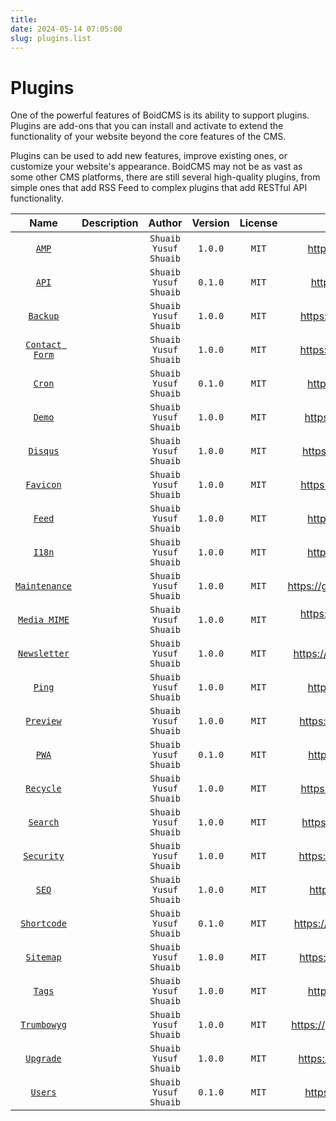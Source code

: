 ```yaml
---
title:
date: 2024-05-14 07:05:00
slug: plugins.list
---
```


# Plugins

One of the powerful features of BoidCMS is its ability to support plugins. Plugins are add-ons that you can install and activate to extend the functionality of your website beyond the core features of the CMS.

Plugins can be used to add new features, improve existing ones, or customize your website's appearance. BoidCMS may not be as vast as some other CMS platforms, there are still several high-quality plugins, from simple ones that add RSS Feed to complex plugins that add RESTful API functionality.

|       Name      | Description |         Author        | Version | License |                Source                 |
|:---------------:|:-----------:|:---------------------:|:-------:|:-------:|:-------------------------------------:|
|[`AMP`](/plugins/amp)|             | `Shuaib Yusuf Shuaib` | `1.0.0` |  `MIT`  |     https://github.com/BoidCMS/amp    |
|[`API`](/plugins/api)|             | `Shuaib Yusuf Shuaib` | `0.1.0` |  `MIT`  |     https://github.com/BoidCMS/api    |
|[`Backup`](/plugins/backup)|             | `Shuaib Yusuf Shuaib` | `1.0.0` |  `MIT`  |    https://github.com/BoidCMS/backup  |
|[`Contact Form`](/plugins/contact-form)|             | `Shuaib Yusuf Shuaib` | `1.0.0` |  `MIT`  |   https://github.com/BoidCMS/contact  |
|[`Cron`](/plugins/cron)|             | `Shuaib Yusuf Shuaib` | `0.1.0` |  `MIT`  |     https://github.com/BoidCMS/cron   |
|[`Demo`](/plugins/demo)|             | `Shuaib Yusuf Shuaib` | `1.0.0` |  `MIT`  |     https://github.com/BoidCMS/demo   |
|[`Disqus`](/plugins/disqus)|             | `Shuaib Yusuf Shuaib` | `1.0.0` |  `MIT`  |    https://github.com/BoidCMS/disqus  |
|[`Favicon`](/plugins/favicon)|             | `Shuaib Yusuf Shuaib` | `1.0.0` |  `MIT`  |   https://github.com/BoidCMS/favicon  |
|[`Feed`](/plugins/feed)|             | `Shuaib Yusuf Shuaib` | `1.0.0` |  `MIT`  |     https://github.com/BoidCMS/feed   |
|[`I18n`](/plugins/i18n)|             | `Shuaib Yusuf Shuaib` | `1.0.0` |  `MIT`  |     https://github.com/BoidCMS/i18n   |
|[`Maintenance`](/plugins/maintenance)|             | `Shuaib Yusuf Shuaib` | `1.0.0` |  `MIT`  | https://github.com/BoidCMS/maintenance |
|[`Media MIME`](/plugins/media-mime)|             | `Shuaib Yusuf Shuaib` | `1.0.0` |  `MIT`  | https://github.com/BoidCMS/media-mime  |
|[`Newsletter`](/plugins/newsletter)|             | `Shuaib Yusuf Shuaib` | `1.0.0` |  `MIT`  | https://github.com/BoidCMS/newsletter  |
|[`Ping`](/plugins/ping)|             | `Shuaib Yusuf Shuaib` | `1.0.0` |  `MIT`  |    https://github.com/BoidCMS/ping    |
|[`Preview`](/plugins/preview)|             | `Shuaib Yusuf Shuaib` | `1.0.0` |  `MIT`  |   https://github.com/BoidCMS/preview  |
|[`PWA`](/plugins/pwa)|             | `Shuaib Yusuf Shuaib` | `0.1.0` |  `MIT`  |     https://github.com/BoidCMS/pwa    |
|[`Recycle`](/plugins/recycle)|             | `Shuaib Yusuf Shuaib` | `1.0.0` |  `MIT`  |   https://github.com/BoidCMS/recycle  |
|[`Search`](/plugins/search)|             | `Shuaib Yusuf Shuaib` | `1.0.0` |  `MIT`  |    https://github.com/BoidCMS/search  |
|[`Security`](/plugins/security)|             | `Shuaib Yusuf Shuaib` | `1.0.0` |  `MIT`  |   https://github.com/BoidCMS/security |
|[`SEO`](/plugins/seo)|             | `Shuaib Yusuf Shuaib` | `1.0.0` |  `MIT`  |     https://github.com/BoidCMS/seo    |
|[`Shortcode`](/plugins/shortcode)|             | `Shuaib Yusuf Shuaib` | `0.1.0` |  `MIT`  |  https://github.com/BoidCMS/shortcode |
|[`Sitemap`](/plugins/sitemap)|             | `Shuaib Yusuf Shuaib` | `1.0.0` |  `MIT`  |   https://github.com/BoidCMS/sitemap  |
|[`Tags`](/tags)|             | `Shuaib Yusuf Shuaib` | `1.0.0` |  `MIT`  |    https://github.com/BoidCMS/tags    |
|[`Trumbowyg`](/plugins/trumbowyg)|             | `Shuaib Yusuf Shuaib` | `1.0.0` |  `MIT`  | https://github.com/BoidCMS/trumbowyg  |
|[`Upgrade`](/plugins/upgrade)|             | `Shuaib Yusuf Shuaib` | `1.0.0` |  `MIT`  |  https://github.com/BoidCMS/upgrade   |
|[`Users`](/plugins/users)|             | `Shuaib Yusuf Shuaib` | `0.1.0` |  `MIT`  |   https://github.com/BoidCMS/users    |
